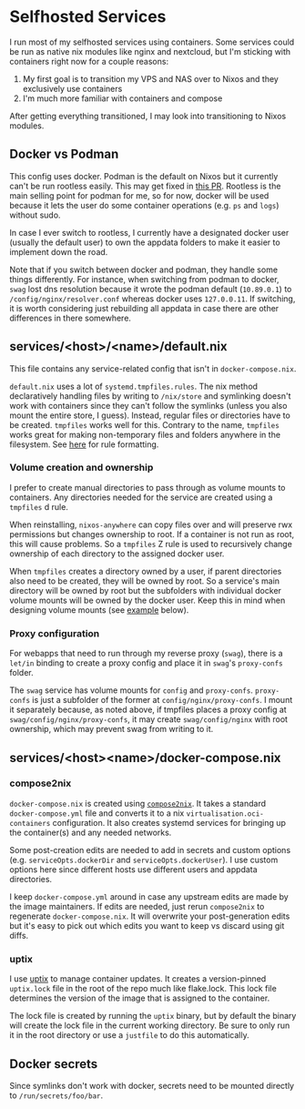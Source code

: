 # Selfhosted Services

I run most of my selfhosted services using containers. Some services could be run as native nix modules like nginx and nextcloud, but I'm sticking with containers right now for a couple reasons:

1. My first goal is to transition my VPS and NAS over to Nixos and they exclusively use containers
2. I'm much more familiar with containers and compose

After getting everything transitioned, I may look into transitioning to Nixos modules.

## Docker vs Podman

This config uses docker. Podman is the default on Nixos but it currently can't be run rootless easily. This may get fixed in [this PR](https://github.com/NixOS/nixpkgs/pull/368565). Rootless is the main selling point for podman for me, so for now, docker will be used because it lets the user do some container operations (e.g. `ps` and `logs`) without sudo.

In case I ever switch to rootless, I currently have a designated docker user (usually the default user) to own the appdata folders to make it easier to implement down the road.

Note that if you switch between docker and podman, they handle some things differently. For instance, when switching from podman to docker, `swag` lost dns resolution because it wrote the podman default (`10.89.0.1`) to `/config/nginx/resolver.conf` whereas docker uses `127.0.0.11`. If switching, it is worth considering just rebuilding all appdata in case there are other differences in there somewhere.

## services/\<host\>/\<name\>/default.nix

This file contains any service-related config that isn't in `docker-compose.nix`.

`default.nix` uses a lot of `systemd.tmpfiles.rules`. The nix method declaratively handling files by writing to `/nix/store` and symlinking doesn't work with containers since they can't follow the symlinks (unless you also mount the entire store, I guess). Instead, regular files or directories have to be created. `tmpfiles` works well for this. Contrary to the name, `tmpfiles` works great for making non-temporary files and folders anywhere in the filesystem. See [here](https://www.freedesktop.org/software/systemd/man/latest/tmpfiles.d.html) for rule formatting.

### Volume creation and ownership

I prefer to create manual directories to pass through as volume mounts to containers. Any directories needed for the service are created using a `tmpfiles` d rule.

When reinstalling, `nixos-anywhere` can copy files over and will preserve rwx permissions but changes ownership to root. If a container is not run as root, this will cause problems. So a `tmpfiles` Z rule is used to recursively change ownership of each directory to the assigned docker user.

When `tmpfiles` creates a directory owned by a user, if parent directories also need to be created, they will be owned by root. So a service's main directory will be owned by root but the subfolders with individual docker volume mounts will be owned by the docker user. Keep this in mind when designing volume mounts (see [example](#proxy-configuration) below).

### Proxy configuration

For webapps that need to run through my reverse proxy (`swag`), there is a `let/in` binding to create a proxy config and place it in `swag`'s `proxy-confs` folder.

The `swag` service has volume mounts for `config` and `proxy-confs`. `proxy-confs` is just a subfolder of the former at `config/nginx/proxy-confs`. I mount it separately because, as noted above, if tmpfiles places a proxy config at `swag/config/nginx/proxy-confs`, it may create `swag/config/nginx` with root ownership, which may prevent swag from writing to it.

## services/\<host\>\<name\>/docker-compose.nix

### compose2nix
`docker-compose.nix` is created using [`compose2nix`](https://github.com/aksiksi/compose2nix). It takes a standard `docker-compose.yml` file and converts it to a nix `virtualisation.oci-containers` configuration. It also creates systemd services for bringing up the container(s) and any needed networks.

Some post-creation edits are needed to add in secrets and custom options (e.g. `serviceOpts.dockerDir` and `serviceOpts.dockerUser`). I use custom options here since different hosts use different users and appdata directories.

I keep `docker-compose.yml` around in case any upstream edits are made by the image maintainers. If edits are needed, just rerun `compose2nix` to regenerate `docker-compose.nix`. It will overwrite your post-generation edits but it's easy to pick out which edits you want to keep vs discard using git diffs.

### uptix

I use [uptix](https://github.com/luizribeiro/uptix) to manage container updates. It creates a version-pinned `uptix.lock` file in the root of the repo much like flake.lock. This lock file determines the version of the image that is assigned to the container.

The lock file is created by running the `uptix` binary, but by default the binary will create the lock file in the current working directory. Be sure to only run it in the root directory or use a `justfile` to do this automatically.

## Docker secrets

Since symlinks don't work with docker, secrets need to be mounted directly to `/run/secrets/foo/bar`.